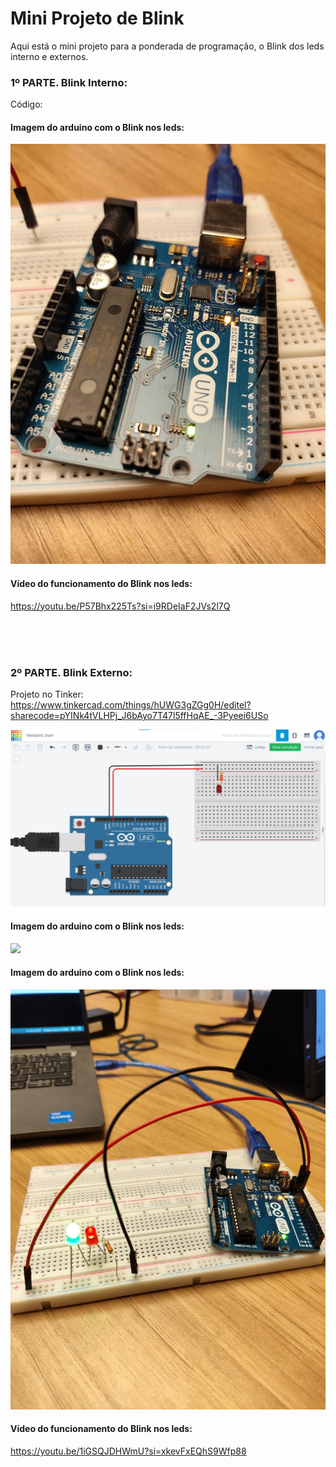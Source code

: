 # Mini Projeto de Blink

Aqui está o mini projeto para a ponderada de programação, o Blink dos leds interno e externos.

### 1º PARTE. Blink Interno:

Código:


#### Imagem do arduino com o Blink nos leds:
<img src="assets/Blink led interno.jpg">

#### Vídeo do funcionamento do Blink nos leds:
https://youtu.be/P57Bhx225Ts?si=i9RDeIaF2JVs2l7Q

<br> <br> <br>

### 2º PARTE. Blink Externo:

Projeto no Tinker: https://www.tinkercad.com/things/hUWG3gZGg0H/editel?sharecode=pYINk4tVLHPj_J6bAyo7T47l5ffHqAE_-3Pyeei6USo 

<img src="assets/Print do Tinkercad.png">

#### Imagem do arduino com o Blink nos leds:
<img src="assets/Print do código do Blink.png">

#### Imagem do arduino com o Blink nos leds:
<img src="assets/Blink led externo.jpg">

#### Vídeo do funcionamento do Blink nos leds:
https://youtu.be/1iGSQJDHWmU?si=xkevFxEQhS9Wfp88